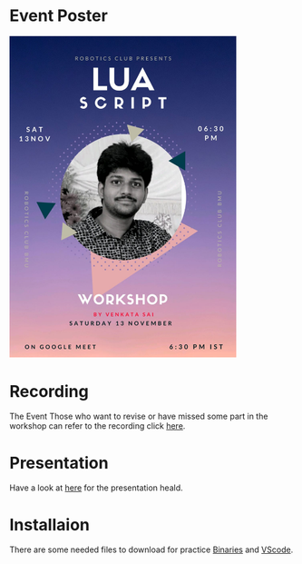 # Event Poster
<img src="LUA script.jpeg" alt="poster" style="width:400px;"/>

# Recording

The Event
Those who want to revise or have missed some part in the workshop can refer to the recording click [here](https://drive.google.com/file/d/1i477jZkZrwNh0KrSl-1VyUsCY_2Jl6CR/view).

# Presentation

Have a look at [here](https://docs.google.com/presentation/d/128ecZgNV5Dm3GwKU0SiXJqToJr3TXV58PG82PGPTySQ/edit#slide=id.g10164f5ef3b_0_111) for the presentation heald.

# Installaion 

There are some needed files to download for practice [Binaries](https://sourceforge.net/projects/luabinaries/) and 
[VScode](https://code.visualstudio.com/download).